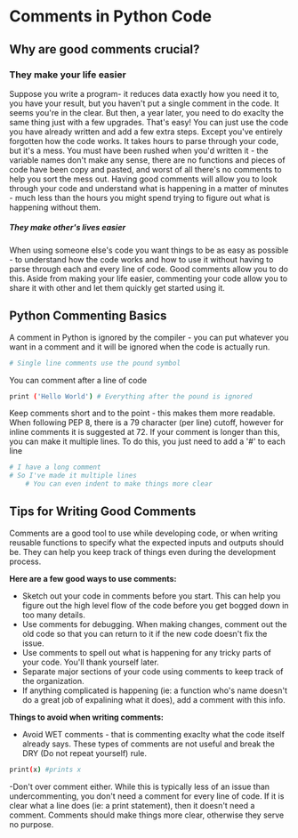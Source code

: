 # Comments in Python Code
 
## Why are good comments crucial?

### They make your life easier
 
Suppose you write a program- it reduces data exactly how you need it to, you have your result, but you haven't put a single comment in the code. It seems you're in the clear. But then, a year later, you need to do exaclty the same thing just with a few upgrades. That's easy! You can just use the code you have already written and add a few extra steps. Except you've entirely forgotten how the code works. It takes hours to parse through your code, but it's a mess. You must have been rushed when you'd written it - the variable names don't make any sense, there are no functions and pieces of code have been copy and pasted, and worst of all there's no comments to help you sort the mess out. Having good comments will allow you to look through your code and understand what is happening in a matter of minutes - much less than the hours you might spend trying to figure out what is happening without them. 
 
##### They make other's lives easier

When using someone else's code you want things to be as easy as possible - to understand how the code works and how to use it without having to parse through each and every line of code. Good comments allow you to do this. Aside from making your life easier, commenting your code allow you to share it with other and let them quickly get started using it.
 
## Python Commenting Basics

A comment in Python is ignored by the compiler - you can put whatever you want in a comment and it will be ignored when the code is actually run.

```bash
# Single line comments use the pound symbol
```

You can comment after a line of code

```bash
print ('Hello World') # Everything after the pound is ignored
```

Keep comments short and to the point - this makes them more readable. When following PEP 8, there is a 79 character (per line) cutoff, however for inline comments it is suggested at 72.
If your comment is longer than this, you can make it multiple lines. To do this, you just need to add a '#' to each line

```bash
# I have a long comment
# So I've made it multiple lines
    # You can even indent to make things more clear
```

## Tips for Writing Good Comments

Comments are a good tool to use while developing code, or when writing reusable functions to specify what the expected inputs and outputs should be. They can help you keep track of things even during the development process.

**Here are a few good ways to use comments:**

- Sketch out your code in comments before you start. This can help you figure out the high level flow of the code before you get bogged down in too many details.
- Use comments for debugging. When making changes, comment out the old code so that you can return to it if the new code doesn't fix the issue.
- Use comments to spell out what is happening for any tricky parts of your code. You'll thank yourself later.
- Separate major sections of your code using comments to keep track of the organization.
- If anything complicated is happening (ie: a function who's name doesn't do a great job of expalining what it does), add a comment with this info.


**Things to avoid when writing comments:**

- Avoid WET comments - that is commenting exaclty what the code itself already says. These types of comments are not useful and break the DRY (Do not repeat yourself) rule.

```bash
print(x) #prints x
```

-Don't over comment either. While this is typically less of an issue than undercommenting, you don't need a comment for every line of code. If it is clear what a line does (ie: a print statement), then it doesn't need a comment. Comments should make things more clear, otherwise they serve no purpose.
